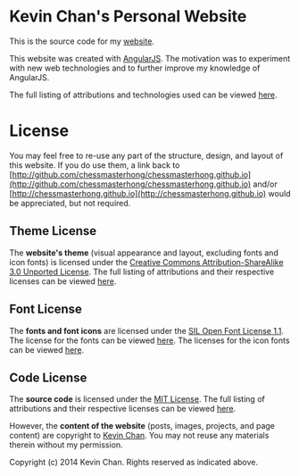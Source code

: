 # Kevin Chan's Personal Website

This is the source code for my [website](http://chessmasterhong.github.io).

This website was created with [AngularJS](http://angularjs.org). The motivation was to experiment with new web technologies and to further improve my knowledge of AngularJS.

The full listing of attributions and technologies used can be viewed [here](http://chessmasterhong.github.io/#/credits).


# License

You may feel free to re-use any part of the structure, design, and layout of this website. If you do use them, a link back to [http://github.com/chessmasterhong/chessmasterhong.github.io](http://github.com/chessmasterhong/chessmasterhong.github.io) and/or [http://chessmasterhong.github.io](http://chessmasterhong.github.io) would be appreciated, but not required.

## Theme License

The **website's theme** (visual appearance and layout, excluding fonts and icon fonts) is licensed under the [Creative Commons Attribution-ShareAlike 3.0 Unported License](http://creativecommons.org/licenses/by-sa/3.0/). The full listing of attributions and their respective licenses can be viewed [here](/src/tasks/license.css).

## Font License

The **fonts and font icons** are licensed under the [SIL Open Font License 1.1](http://scripts.sil.org/cms/scripts/page.php?site_id=nrsi&id=OFL). The license for the fonts can be viewed [here](/src/fonts/lato/OFL.txt). The licenses for the icon fonts can be viewed [here](/src/fonts/fontello/LICENSE.txt).

## Code License

The **source code** is licensed under the [MIT License](LICENSE.txt). The full listing of attributions and their respective licenses can be viewed [here](/src/tasks/license.js).

However, the **content of the website** (posts, images, projects, and page content) are copyright to [Kevin Chan](http://github.com/chessmasterhong). You may not reuse any materials therein without my permission.


Copyright (c) 2014 Kevin Chan. Rights reserved as indicated above.

